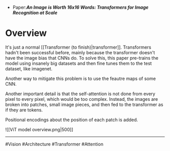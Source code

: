 - Paper:***An Image is Worth 16x16 Words: Transformers for Image Recognition at Scale***

# Overview 
It's just a normal [[Transformer (to finish)|transformer]]. Transformers hadn't been successful before, mainly because the transformer doesn't have the image bias that CNNs do. To solve this, this paper pre-trains the model using insanely big datasets and then fine tunes them to the test dataset, like imagenet.

Another way to mitigate this problem is to use the feautre maps of some CNN.

Another important detail is that the self-attention is not done from every pixel to every pixel, which would be too complex. Instead, the images are broken into patches, small image pieces, and then fed to the transformer as if they are tokens. 

Positional encodings about the position of each patch is added.

![[ViT model overview.png|500]]

___
#Vision #Architecture  #Transformer #Attention 



